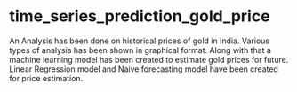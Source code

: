 # time_series_prediction_gold_price
An Analysis has been done on historical prices of gold in India. Various types of analysis has been shown in graphical format. Along with that a machine learning model has been created to estimate gold prices for future. Linear Regression model and Naive forecasting model have been created for price estimation.
